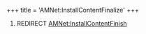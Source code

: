 +++
title = 'AMNet:InstallContentFinalize'
+++

1.  REDIRECT
    [AMNet:InstallContentFinish](AMNet:InstallContentFinish "wikilink")
